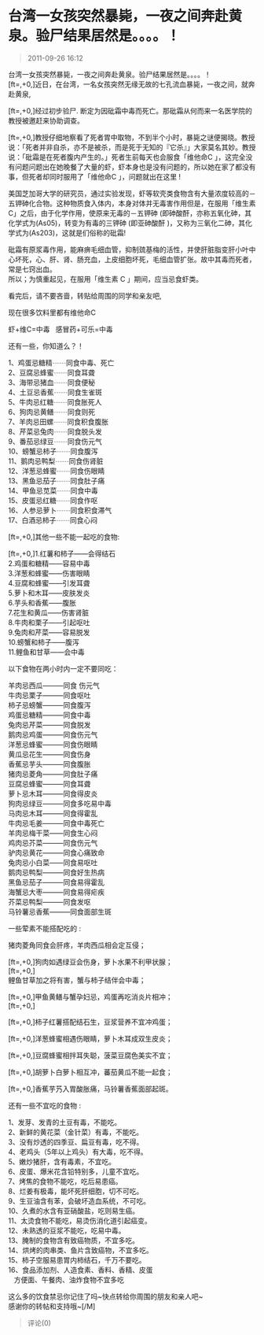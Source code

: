# 台湾一女孩突然暴毙，一夜之间奔赴黄泉。验尸结果居然是。。。。！
> 2011-09-26 16:12


台湾一女孩突然暴毙，一夜之间奔赴黄泉。验尸结果居然是。。。。！  
\[ft=,+0,\]近日，在台湾，一名女孩突然无缘无故的七孔流血暴毙，一夜之间，就奔赴黄泉,  
  
\[ft=,+0,\]经过初步验尸. 断定为因砒霜中毒而死亡。那砒霜从何而来一名医学院的教授被邀赶来协助调查。  
  
\[ft=,+0,\]教授仔细地察看了死者胃中取物，不到半个小时，暴毙之谜便揭晓。教授说：「死者并非自杀，亦不是被杀，而是死于无知的『它杀』」大家莫名其妙。教授说：「砒霜是在死者腹内产生的。」死者生前每天也会服食「维他命C 」，这完全没有问题问题出在她晚餐了大量的虾，虾本身也是没有问题的，所以她在家了都没有事，但死者却同时服用了「维他命C 」，问题就出在这里 !  
  
美国芝加哥大学的研究员，通过实验发现，虾等软壳类食物含有大量浓度较高的－五钾砷化合物。这种物质食入体内，本身对体并无毒害作用但是，在服用「维生素C」之后，由于化学作用，使原来无毒的－五钾砷 (即砷酸酐，亦称五氧化砷，其化学式为(As05)，转变为有毒的三钾砷 (即亚砷酸酐 )，又称为三氧化二砷，其化学式为(As203)，这就是们俗称的砒霜!  
  
砒霜有原浆毒作用，能麻痹毛细血管，抑制巯基梅的活性，并使肝脏脂变肝小叶中心坏死，心、肝、肾、肠充血，上皮细胞坏死，毛细血管扩张。故中其毒而死者，常是七窍出血。  
所以；为慎重起见，在服用「维生素 C 」期间，应当忌食虾类。  
  
看完后，请不要吝啬，转贴给周围的同学和亲友吧,  

  
  
现在很多饮料里都有维他命C  
  
虾+维C=中毒   感冒药+可乐=中毒  

  
  
还有一些，你知道么？！  
  
1、鸡蛋忌糖精┄┄同食中毒、死亡  
2、豆腐忌蜂蜜┄┄同食耳聋        
3、海带忌猪血┄┄同食便秘        
4、土豆忌香蕉┄┄同食生雀斑      
5、牛肉忌红糖┄┄同食胀死人      
6、狗肉忌黄鳝┄┄同食则死        
7、羊肉忌田螺┄┄同食积食腹胀    
8、芹菜忌兔肉┄┄同食脱头发      
9、番茄忌绿豆┄┄同食伤元气      
10、螃蟹忌柿子┄┄同食腹泻        
11、鹅肉忌鸭梨┄┄同食伤肾脏      
12、洋葱忌蜂蜜┄┄同食伤眼睛      
13、黑鱼忌茄子┄┄同食肚子痛      
14、甲鱼忌苋菜┄┄同食中毒        
15、皮蛋忌红糖┄┄同食作呕        
16、人参忌萝卜┄┄同食积食滞气    
17、白酒忌柿子┄┄同食心闷        
  
\[ft=,+0,\]其他一些不能一起吃的食物:  
  
\[ft=,+0,\]1.红薯和柿子——会得结石  
2.鸡蛋和糖精——容易中毒  
3.洋葱和蜂蜜——伤害眼睛  
4.豆腐和蜂蜜——引发耳聋  
5.萝卜和木耳——皮肤发炎  
6.芋头和香蕉——腹胀      
7.花生和黄瓜——伤害肾脏  
8.牛肉和栗子——引起呕吐  
9.兔肉和芹菜——容易脱发  
10.螃蟹和柿子——腹泻      
11.鲤鱼和甘草——会中毒    
  
以下食物在两小时内一定不要同吃：  
  
羊肉忌西瓜———同食 伤元气    
牛肉忌栗子———同食呕吐        
柿子忌螃蟹———同食腹泻        
鸡蛋忌糖精———同食中毒        
兔肉忌芹菜———同食脱发        
鹅肉忌鸡蛋———同食伤元气      
洋葱忌蜂蜜———同食伤眼睛      
黄瓜忌花生———同食伤身        
香蕉忌芋头———同食腹胀        
猪肉忌菱角———同食肚子痛      
豆腐忌蜂蜜———同食耳聋        
萝卜忌木耳———同食得皮炎      
狗肉忌绿豆———同食多吃易中毒  
马肉忌木耳———同食得霍乱      
牛肉忌毛姜———同食中毒死亡    
羊肉忌梅干菜——同食生心闷      
鸡肉忌芥菜———同食伤元气      
驴肉忌黄花———同食心痛致命    
兔肉忌小白菜——同食易呕吐      
鹅肉忌鸭梨———同食好生热病    
黑鱼忌茄子———同食易得霍乱    
海蟹忌大枣———同食易得疟疾    
芥菜忌鸭梨———同食发呕        
马铃薯忌香蕉———同食面部生斑    
  
一些荤素不能搭配吃的 :  
  
猪肉菱角同食会肝疼，羊肉西瓜相会定互侵；  
  
\[ft=,+0,\]狗肉如遇绿豆会伤身，萝卜水果不利甲状腺；  
\[ft=,+0,\]  
鲤鱼甘草加之将有害，蟹与柿子结伴会中毒；  
  
\[ft=,+0,\]甲鱼黄鳝与蟹孕妇忌，鸡蛋再吃消炎片相冲；  
\[ft=,+0,\]  
  
\[ft=,+0,\]柿子红薯搭配结石生，豆浆营养不宜冲鸡蛋；  
  
\[ft=,+0,\]洋葱蜂蜜相遇伤眼睛，萝卜木耳成双生皮炎；  
  
\[ft=,+0,\]豆腐蜂蜜相拌耳失聪，菠菜豆腐色美实不宜；  
  
\[ft=,+0,\]胡萝卜白萝卜相互冲，蕃茄黄瓜不能一起食；  
  
\[ft=,+0,\]香蕉芋艿入胃酸胀痛，马铃薯香蕉面部起斑。  
  
还有一些不宜吃的食物 :  
  
1、发芽、发青的土豆有毒，不能吃。        
2、新鲜的黄花菜（金针菜）有毒，不能吃。  
3、没有炒透的四季豆、扁豆有毒，吃不得。  
4、老鸡头（5年以上鸡头）有大毒，吃不得。  
5、嫩炒猪肝，含有毒素，不宜吃。          
6、皮蛋、爆米花含铅特别多，儿童不宜吃。    
7、烤焦的食物不能吃，吃后易患癌。        
8、烂姜有极毒，能坏死肝细胞，切不可吃。    
9、生豆油含有苯，会破坏造血系统，不可吃。  
10、久煮的水含有亚硝酸盐，吃则易生癌。    
11、太烫食物不能吃，易烫伤消化道引起癌变。  
12、未熟透的豆浆不能吃，吃易中毒。        
13、腌制的食物含有致癌物质，不宜多吃。    
14、烘烤的肉串类、鱼片含致癌物，不宜多吃。  
15、柿子空服易患胃内柿结石，千万不要吃。    
16、食品添加剂、人造食素、香料、香精、皮蛋  
   方便面、午餐肉、油炸食物不宜多吃        
  
这么多的饮食禁忌你记住了吗~快点转给你周围的朋友和亲人吧~  
感谢你的转帖和支持哦~\[/M\]
> 评论(0)

